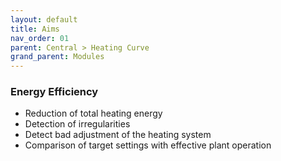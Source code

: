 ```yaml
---
layout: default
title: Aims
nav_order: 01
parent: Central > Heating Curve
grand_parent: Modules
---
```


### Energy Efficiency
- Reduction of total heating energy
- Detection of irregularities
- Detect bad adjustment of the heating system
- Comparison of target settings with effective plant operation
